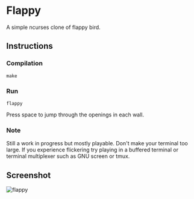 # Flappy

A simple ncurses clone of flappy bird.

## Instructions

### Compilation
```
make
```

### Run
```
flappy
```
Press space to jump through the openings in each wall.

### Note
Still a work in progress but mostly playable.
Don't make your terminal too large.
If you experience flickering try playing in a buffered terminal or terminal multiplexer such as GNU screen or tmux.

## Screenshot
![flappy](https://cloud.githubusercontent.com/assets/6550505/26070509/f1cb342e-3972-11e7-88b0-f44b1ec5e5ab.png)

